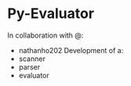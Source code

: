 # Py-Evaluator
In collaboration with @:
- nathanho202
Development of a:
- scanner
- parser
- evaluator
